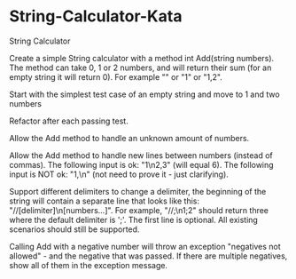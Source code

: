 # String-Calculator-Kata

String Calculator

Create a simple String calculator with a method int Add(string numbers). The method can take 0, 1 or 2 numbers, and will return their sum (for an empty string it will return 0). For example "" or "1" or "1,2".

Start with the simplest test case of an empty string and move to 1 and two numbers

Refactor after each passing test.

Allow the Add method to handle an unknown amount of numbers.

Allow the Add method to handle new lines between numbers (instead of commas). The following input is ok: "1\n2,3" (will equal 6). The following input is NOT ok: "1,\n" (not need to prove it - just clarifying).

Support different delimiters to change a delimiter, the beginning of the string will contain a separate line that looks like this: "//[delimiter]\n[numbers…]". For example, "//;\n1;2" should return three where the default delimiter is ';'. The first line is optional. All existing scenarios should still be supported.

Calling Add with a negative number will throw an exception "negatives not allowed" - and the negative that was passed. If there are multiple negatives, show all of them in the exception message.
